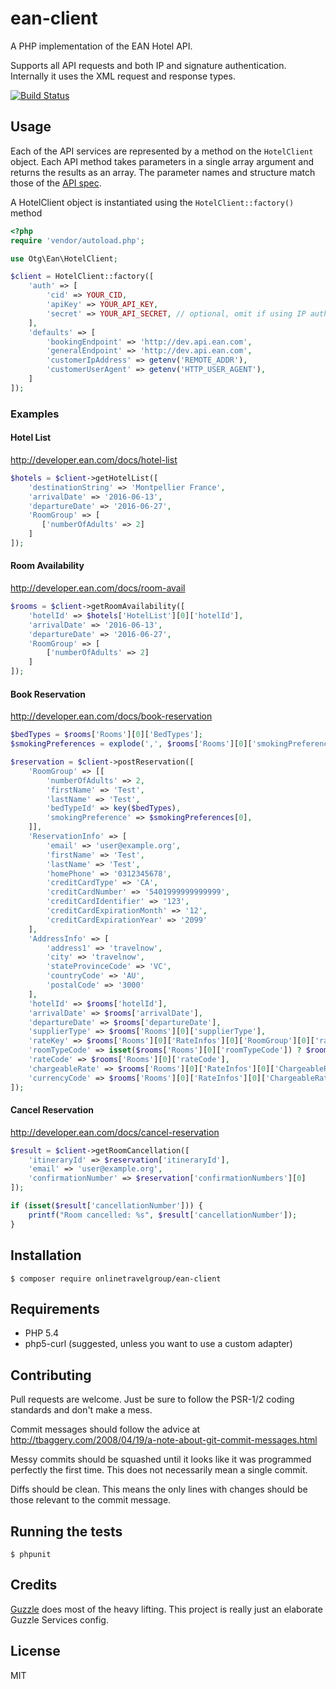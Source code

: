 # ean-client

A PHP implementation of the EAN Hotel API.

Supports all API requests and both IP and signature authentication. Internally it uses the XML request and response types.

[![Build Status](https://travis-ci.org/onlinetravelgroup/ean-client.svg?branch=master)](https://travis-ci.org/onlinetravelgroup/ean-client)

## Usage

Each of the API services are represented by a method on the `HotelClient` object. Each API method takes parameters in a single array argument and returns the results as an array. The parameter names and structure match those of the [API spec](http://developer.ean.com/spec/).

A HotelClient object is instantiated using the `HotelClient::factory()` method

```php
<?php
require 'vendor/autoload.php';

use Otg\Ean\HotelClient;

$client = HotelClient::factory([
    'auth' => [
        'cid' => YOUR_CID,
        'apiKey' => YOUR_API_KEY,
        'secret' => YOUR_API_SECRET, // optional, omit if using IP authentication
    ],
    'defaults' => [
        'bookingEndpoint' => 'http://dev.api.ean.com',
        'generalEndpoint' => 'http://dev.api.ean.com',
        'customerIpAddress' => getenv('REMOTE_ADDR'),
        'customerUserAgent' => getenv('HTTP_USER_AGENT'),
    ]
]);
```
### Examples
#### Hotel List
http://developer.ean.com/docs/hotel-list
```php
$hotels = $client->getHotelList([
    'destinationString' => 'Montpellier France',
    'arrivalDate' => '2016-06-13',
    'departureDate' => '2016-06-27',
    'RoomGroup' => [
       ['numberOfAdults' => 2]
    ]
]);
```

#### Room Availability
http://developer.ean.com/docs/room-avail
```php
$rooms = $client->getRoomAvailability([
    'hotelId' => $hotels['HotelList'][0]['hotelId'],
    'arrivalDate' => '2016-06-13',
    'departureDate' => '2016-06-27',
    'RoomGroup' => [
        ['numberOfAdults' => 2]
    ]
]);
```

#### Book Reservation
http://developer.ean.com/docs/book-reservation
```php
$bedTypes = $rooms['Rooms'][0]['BedTypes'];
$smokingPreferences = explode(',', $rooms['Rooms'][0]['smokingPreferences']);

$reservation = $client->postReservation([
    'RoomGroup' => [[
        'numberOfAdults' => 2,
        'firstName' => 'Test',
        'lastName' => 'Test',
        'bedTypeId' => key($bedTypes),
        'smokingPreference' => $smokingPreferences[0],
    ]],
    'ReservationInfo' => [
        'email' => 'user@example.org',
        'firstName' => 'Test',
        'lastName' => 'Test',
        'homePhone' => '0312345678',
        'creditCardType' => 'CA',
        'creditCardNumber' => '5401999999999999',
        'creditCardIdentifier' => '123',
        'creditCardExpirationMonth' => '12',
        'creditCardExpirationYear' => '2099'
    ],
    'AddressInfo' => [
        'address1' => 'travelnow',
        'city' => 'travelnow',
        'stateProvinceCode' => 'VC',
        'countryCode' => 'AU',
        'postalCode' => '3000'
    ],
    'hotelId' => $rooms['hotelId'],
    'arrivalDate' => $rooms['arrivalDate'],
    'departureDate' => $rooms['departureDate'],
    'supplierType' => $rooms['Rooms'][0]['supplierType'],
    'rateKey' => $rooms['Rooms'][0]['RateInfos'][0]['RoomGroup'][0]['rateKey'],
    'roomTypeCode' => isset($rooms['Rooms'][0]['roomTypeCode']) ? $rooms['Rooms'][0]['roomTypeCode'] : $rooms['Rooms'][0]['RoomType']['roomCode'],
    'rateCode' => $rooms['Rooms'][0]['rateCode'],
    'chargeableRate' => $rooms['Rooms'][0]['RateInfos'][0]['ChargeableRateInfo']['total'],
    'currencyCode' => $rooms['Rooms'][0]['RateInfos'][0]['ChargeableRateInfo']['currencyCode']
]);
```

#### Cancel Reservation
http://developer.ean.com/docs/cancel-reservation
```php
$result = $client->getRoomCancellation([
    'itineraryId' => $reservation['itineraryId'],
    'email' => 'user@example.org',
    'confirmationNumber' => $reservation['confirmationNumbers'][0]
]);

if (isset($result['cancellationNumber'])) {
    printf("Room cancelled: %s", $result['cancellationNumber']);
}
```

## Installation

    $ composer require onlinetravelgroup/ean-client

## Requirements

 * PHP 5.4
 * php5-curl (suggested, unless you want to use a custom adapter)

## Contributing

Pull requests are welcome. Just be sure to follow the PSR-1/2 coding standards and don't make a mess.

Commit messages should follow the advice at http://tbaggery.com/2008/04/19/a-note-about-git-commit-messages.html

Messy commits should be squashed until it looks like it was programmed perfectly the first time. This does not necessarily mean a single commit.

Diffs should be clean. This means the only lines with changes should be those relevant to the commit message. 

## Running the tests

    $ phpunit

## Credits

[Guzzle](http://guzzlephp.org) does most of the heavy lifting. This project is really just an elaborate Guzzle Services config.

## License

MIT
